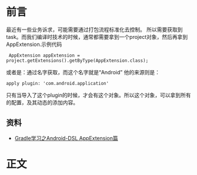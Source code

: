 # 前言
最近有一些业务诉求，可能需要通过打包流程标准化去控制。
所以需要获取到task。而我们编译时技术的时候，通常都需要拿到一个project对象，然后再拿到AppExtension.示例代码
````aidl
 AppExtension appExtension = project.getExtensions().getByType(AppExtension.class);
````
或者是：通过名字获取，而这个名字就是“Android”
他的来源则是：
```aidl
apply plugin: 'com.android.application'
```
只有当导入了这个plugin的时候，才会有这个对象。所以这个对象，可以拿到所有的配置，及其动态的添加内容。
## 资料
* [Gradle学习之Android-DSL AppExtension篇](https://www.jianshu.com/p/1e4ecb1899b4)
# 正文


